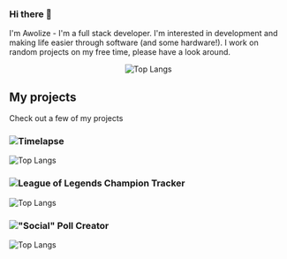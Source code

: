 ### Hi there 👋
I'm Awolize - I'm a full stack developer. I'm interested in development and making life easier through software (and some hardware!). I work on random projects on my free time, please have a look around.

<!--
**Awolize/Awolize** is a ✨ _special_ ✨ repository because its `README.md` (this file) appears on your GitHub profile.

Here are some ideas to get you started:

- 🔭 I’m currently working on ...
- 🌱 I’m currently learning ...
- 👯 I’m looking to collaborate on ...
- 🤔 I’m looking for help with ...
- 💬 Ask me about ...
- 📫 How to reach me: ...
- 😄 Pronouns: ...
- ⚡ Fun fact: ...
-->

<div align="center">

![Top Langs](https://skillicons.dev/icons?i=js,ts,nextjs,html,css,py,nodejs,react,postgres,git,bash,arduino,docker,flutter,grafana,kubernetes,redux,tailwind,vscode)

</div>

## My projects
Check out a few of my projects
### ![Timelapse](https://timelapse.awot.dev) 
![Top Langs](https://skillicons.dev/icons?i=svelte,py,tailwind)
### ![League of Legends Champion Tracker](https://lol.awot.dev)  
![Top Langs](https://skillicons.dev/icons?i=nextjs,react,tailwind)
### !["Social" Poll Creator](https://poll.awot.dev)  
![Top Langs](https://skillicons.dev/icons?i=nextjs,react,ts,tailwind)
